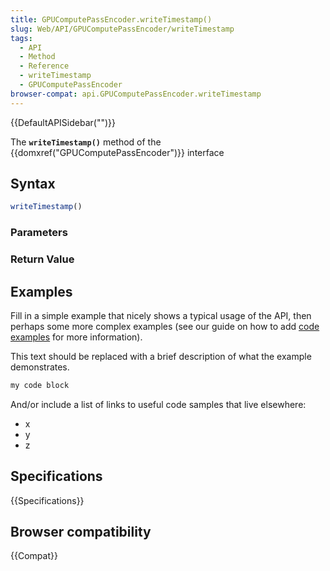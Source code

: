 ```yaml
---
title: GPUComputePassEncoder.writeTimestamp()
slug: Web/API/GPUComputePassEncoder/writeTimestamp
tags:
  - API
  - Method
  - Reference
  - writeTimestamp
  - GPUComputePassEncoder
browser-compat: api.GPUComputePassEncoder.writeTimestamp
---
```

{{DefaultAPISidebar("")}}

The **`writeTimestamp()`** method of the {{domxref("GPUComputePassEncoder")}} interface 

## Syntax

```js
writeTimestamp()
```

### Parameters



### Return Value



## Examples

Fill in a simple example that nicely shows a typical usage of the API, then perhaps some more complex examples (see our guide on how to add [code examples](/en-US/docs/MDN/Contribute/Structures/Code_examples) for more information).

This text should be replaced with a brief description of what the example demonstrates.

```js
my code block
```

And/or include a list of links to useful code samples that live elsewhere:

*   x
*   y
*   z

## Specifications

{{Specifications}}

## Browser compatibility

{{Compat}}

